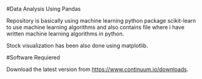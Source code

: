 #Data Analysis Using Pandas

Repository is basically using machine learning python package scikit-learn to use machine learning algorithms and also contains file where i have written machine learning algorithms in python.

Stock visualization has been also done using matplotlib.


#Software Requiered 

Download the latest version from https://www.continuum.io/downloads.


